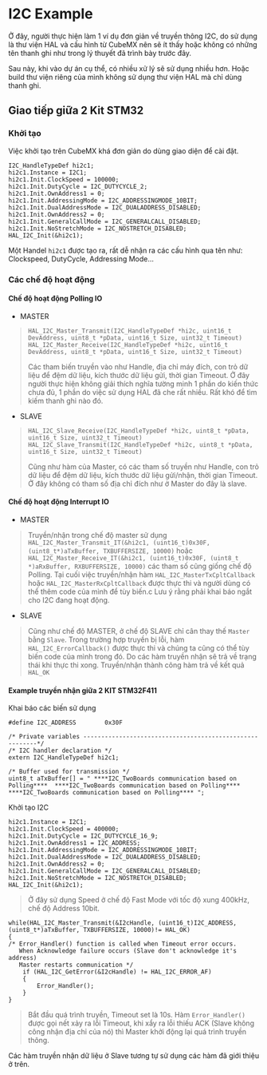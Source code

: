 # I2C Example

Ở đây, người thực hiện làm 1 ví dụ đơn giản về truyền thông I2C, do sử dụng là thư viện HAL và cấu hình từ CubeMX nên sẽ ít thấy hoặc không có những tên thanh ghi như trong lý thuyết đã trình bày trước đây.

Sau này, khi vào dự án cụ thể, có nhiều xử lý sẽ sử dụng nhiều hơn. Hoặc build thư viện riêng của mình không sử dụng thư viện HAL mà chỉ dùng thanh ghi.

## Giao tiếp giữa 2 Kit STM32
### Khởi tạo

Việc khởi tạo trên CubeMX khá đơn giản do dùng giao diện để cài đặt. 

  	
	I2C_HandleTypeDef hi2c1;
	hi2c1.Instance = I2C1;
  	hi2c1.Init.ClockSpeed = 100000;
  	hi2c1.Init.DutyCycle = I2C_DUTYCYCLE_2;
  	hi2c1.Init.OwnAddress1 = 0;
  	hi2c1.Init.AddressingMode = I2C_ADDRESSINGMODE_10BIT;
  	hi2c1.Init.DualAddressMode = I2C_DUALADDRESS_DISABLED;
  	hi2c1.Init.OwnAddress2 = 0;
  	hi2c1.Init.GeneralCallMode = I2C_GENERALCALL_DISABLED;
  	hi2c1.Init.NoStretchMode = I2C_NOSTRETCH_DISABLED;
  	HAL_I2C_Init(&hi2c1);
Một Handel `hi2c1` được tạo ra, rất dễ nhận ra các cấu hình qua tên như: Clockspeed, DutyCycle, Addressing Mode...

### Các chế độ hoạt động
#### Chế độ hoạt động Polling IO

- MASTER


> `HAL_I2C_Master_Transmit(I2C_HandleTypeDef *hi2c, uint16_t DevAddress, uint8_t *pData, uint16_t Size, uint32_t Timeout)`
> `HAL_I2C_Master_Receive(I2C_HandleTypeDef *hi2c, uint16_t DevAddress, uint8_t *pData, uint16_t Size, uint32_t Timeout)`
>
> Các tham biến truyền vào như Handle, địa chỉ máy đích, con trỏ dữ liệu để đệm dữ liệu, kích thước dữ liệu gửi, thời gian Timeout. Ở đây người thực hiện không giải thích nghĩa tường minh 1 phần do kiến thức chưa đủ, 1 phần do việc sử dụng HAL đã che rất nhiều. Rất khó để tìm kiếm  thanh ghi nào đó.


- SLAVE


>`HAL_I2C_Slave_Receive(I2C_HandleTypeDef *hi2c, uint8_t *pData, uint16_t Size, uint32_t Timeout)`
>`HAL_I2C_Slave_Transmit(I2C_HandleTypeDef *hi2c, uint8_t *pData, uint16_t Size, uint32_t Timeout)`
>
>Cũng như hàm của Master, có các tham số truyền như Handle, con trỏ dữ liệu để đệm dữ liệu, kích thước dữ liệu gửi/nhận, thời gian Timeout. Ở đây không có tham số địa chỉ đích như ở Master do đây là slave.

#### Chế độ hoạt động Interrupt IO

- MASTER

>Truyền/nhận trong chế độ master sử dụng `HAL_I2C_Master_Transmit_IT(&hi2c1, (uint16_t)0x30F, (uint8_t*)aTxBuffer, TXBUFFERSIZE, 10000)` hoặc `HAL_I2C_Master_Receive_IT(&hi2c1, (uint16_t)0x30F, (uint8_t *)aRxBuffer, RXBUFFERSIZE, 10000)` các tham số cũng giống chế độ Polling. 
>Tại cuối việc truyền/nhận hàm `HAL_I2C_MasterTxCpltCallback` hoặc `HAL_I2C_MasterRxCpltCallback` được thực thi và người dùng có thể thêm code của mình để tùy biến.c
>Lưu ý rằng phải khai báo ngắt cho I2C đang hoạt động.

- SLAVE


>Cũng như chế độ MASTER, ở chế độ SLAVE chỉ cân thay thế `Master` bằng `Slave`.
>Trong trường hợp truyền bị lỗi, hàm ` HAL_I2C_ErrorCallback()` được thực thi và chúng ta cũng có thể tùy biến code của mình trong đó. Do các hàm truyền nhận sẽ trả về trạng thái khi thực thi xong. Truyền/nhận thành công hàm trả về kết quả `HAL_OK`

#### Example truyền nhận giữa 2 KIT STM32F411

Khai báo các biến sử dụng

	#define I2C_ADDRESS        0x30F

	/* Private variables ---------------------------------------------------------*/
	/* I2C handler declaration */
	extern I2C_HandleTypeDef hi2c1;

	/* Buffer used for transmission */
	uint8_t aTxBuffer[] = " ****I2C_TwoBoards communication based on Polling****  ****I2C_TwoBoards communication based on Polling****  ****I2C_TwoBoards communication based on Polling**** ";

Khởi tạo I2C

  	hi2c1.Instance = I2C1;
  	hi2c1.Init.ClockSpeed = 400000;
  	hi2c1.Init.DutyCycle = I2C_DUTYCYCLE_16_9;
  	hi2c1.Init.OwnAddress1 = I2C_ADDRESS;
  	hi2c1.Init.AddressingMode = I2C_ADDRESSINGMODE_10BIT;
  	hi2c1.Init.DualAddressMode = I2C_DUALADDRESS_DISABLED;
  	hi2c1.Init.OwnAddress2 = 0;
  	hi2c1.Init.GeneralCallMode = I2C_GENERALCALL_DISABLED;
  	hi2c1.Init.NoStretchMode = I2C_NOSTRETCH_DISABLED;
  	HAL_I2C_Init(&hi2c1);
>Ở đây sử dụng Speed ở chế độ Fast Mode với tốc độ xung 400kHz, chế độ Address 10bit.

  	while(HAL_I2C_Master_Transmit(&I2cHandle, (uint16_t)I2C_ADDRESS, (uint8_t*)aTxBuffer, TXBUFFERSIZE, 10000)!= HAL_OK)
  	{
    /* Error_Handler() function is called when Timeout error occurs.
       When Acknowledge failure occurs (Slave don't acknowledge it's address)
       Master restarts communication */
    	if (HAL_I2C_GetError(&I2cHandle) != HAL_I2C_ERROR_AF)
    	{
      		Error_Handler();
    	}
  	}
  
>Bắt đầu quá trình truyền, Timeout set là 10s. Hàm `Error_Handler()` được gọi nết xảy ra lỗi Timeout, khi xẩy ra lỗi thiếu ACK (Slave không công nhận địa chỉ của nó) thì Master khởi động lại quá trình truyền thông.

Các hàm truyền nhận dữ liệu ở Slave tương tự sử dụng các hàm đã giới thiệu ở trên.
